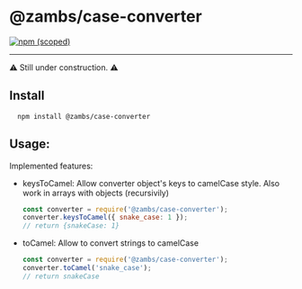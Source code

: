 # @zambs/case-converter

[![npm (scoped)](https://img.shields.io/static/v1?label=node&message=1.0.0&color=blue)](https://github.com/pauloricardoz/case-converter)

---

:warning: Still under construction. :warning:
## Install
```shell
  npm install @zambs/case-converter
```
## Usage:

Implemented features: 

- keysToCamel:
  Allow converter object's keys to camelCase style. Also work in arrays with objects (recursivily)

  ```js
  const converter = require('@zambs/case-converter');
  converter.keysToCamel({ snake_case: 1 }); 
  // return {snakeCase: 1}
  ```

- toCamel:
  Allow to convert strings to camelCase
  ```js
  const converter = require('@zambs/case-converter');
  converter.toCamel('snake_case'); 
  // return snakeCase
  ```
